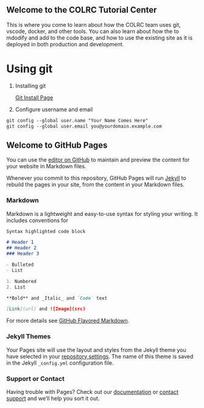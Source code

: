 ## Welcome to the COLRC Tutorial Center

This is where you come to learn about how the COLRC team uses git, vscode, docker, and other tools. You can also learn about how the to mdodify and add to the code base, and how to use the existing site as it is deployed in both production and development.

# Using git
1. Installing git<p/>
[Git Install Page](https://git-scm.com/book/en/v2/Getting-Started-Installing-Git)
2. Configure username and email
```markdown
git config --global user.name "Your Name Comes Here"
git config --global user.email you@yourdomain.example.com
```
## Welcome to GitHub Pages

You can use the [editor on GitHub](https://github.com/arizona-linguistics/colrc-v2/edit/gh-pages/index.md) to maintain and preview the content for your website in Markdown files.

Whenever you commit to this repository, GitHub Pages will run [Jekyll](https://jekyllrb.com/) to rebuild the pages in your site, from the content in your Markdown files.

### Markdown

Markdown is a lightweight and easy-to-use syntax for styling your writing. It includes conventions for

```markdown
Syntax highlighted code block

# Header 1
## Header 2
### Header 3

- Bulleted
- List

1. Numbered
2. List

**Bold** and _Italic_ and `Code` text

[Link](url) and ![Image](src)
```

For more details see [GitHub Flavored Markdown](https://guides.github.com/features/mastering-markdown/).

### Jekyll Themes

Your Pages site will use the layout and styles from the Jekyll theme you have selected in your [repository settings](https://github.com/arizona-linguistics/colrc-v2/settings/pages). The name of this theme is saved in the Jekyll `_config.yml` configuration file.

### Support or Contact

Having trouble with Pages? Check out our [documentation](https://docs.github.com/categories/github-pages-basics/) or [contact support](https://support.github.com/contact) and we’ll help you sort it out.
